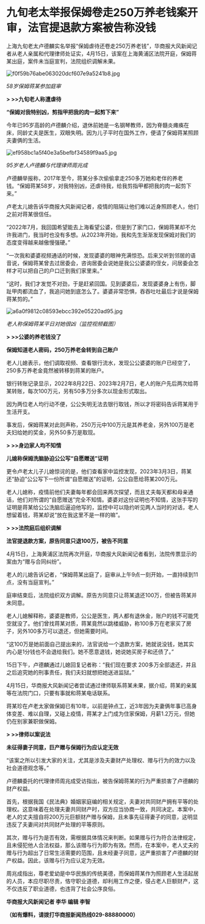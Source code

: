 # 九旬老太举报保姆卷走250万养老钱案开审，法官提退款方案被告称没钱

上海九旬老太卢德麟实名举报“保姆虐待还卷走250万养老钱”，华商报大风新闻记者从老人亲属和代理律师处证实，4月15日，该案在上海黄浦区法院开庭，保姆蒋某出庭，案件未当庭宣判，法院组织调解未果。

![f0f59b76abe063020dcf607e9a5241b8.jpg](https://raw.githubusercontent.com/qqhsx/qqnews_image/main/2024/04/15/九旬老太举报保姆卷走250万养老钱案开审，法官提退款方案被告称没钱/f0f59b76abe063020dcf607e9a5241b8.jpg)

_58岁保姆蒋某参加庭审_

**> >>九旬老人称遭虐待**

**“保姆对我特别凶，剪指甲把我的肉一起剪下来”**

今年已95岁高龄的卢德麟介绍，退休前她是一名钢琴教师，因为脊髓炎瘫痪在床，同龄丈夫是医生，双眼失明。因为儿子平时在国外工作，便请了保姆蒋某照顾夫妻俩的生活。

![ef958bc1a5f40e3a5befbf34589f9aa5.jpg](https://raw.githubusercontent.com/qqhsx/qqnews_image/main/2024/04/15/九旬老太举报保姆卷走250万养老钱案开审，法官提退款方案被告称没钱/ef958bc1a5f40e3a5befbf34589f9aa5.jpg)

_95岁老人卢德麟与代理律师周兆成_

卢德麟举报称，2017年至今，蒋某分多次偷偷拿走250多万她和老伴的养老钱。“保姆蒋某58岁，对我特别凶，还虐待我，给我剪指甲都把我的肉一起剪下来。”

卢老太儿媳告诉华商报大风新闻记者，疫情的阻隔让他们难以近身照顾老人，他们之前对蒋某很信任。

“2022年7月，我回国希望能去上海看望公婆，但是到了家门口，保姆蒋某却不允许我进门，我当时也没有多想。从2023年开始，我和先生渐渐发现保姆对我们的态度变得越来越傲慢强硬。”

“一次我和婆婆视频通话的时候，发现婆婆的眼神充满惊恐。后来又听到邻居的语音说，保姆蒋某曾去过居委会，咨询居委会说她是我公公婆婆的侄女，问居委会怎样才可以把自己的户口迁到我们家里来。”

“这时，我们才发觉不对劲，于是赶紧回国。见到婆婆后，发现婆婆身上有伤，脚趾甲肉都流血了，我追问她到底怎么了。婆婆非常恐惧，吞吞吐吐最后才说是保姆蒋某剪的。”

![a6a0f9812c08593ebcc392e05220ad95.jpg](https://raw.githubusercontent.com/qqhsx/qqnews_image/main/2024/04/15/九旬老太举报保姆卷走250万养老钱案开审，法官提退款方案被告称没钱/a6a0f9812c08593ebcc392e05220ad95.jpg)

 _老人称保姆蒋某平日对她很凶（监控视频截图）_

**> >>公婆的养老钱没了**

**保姆知道老人密码，250万养老金转到自己账户**

老人儿媳表示，他们调取视频、查看银行流水，发现公公婆婆的账户已经空了，250多万养老金竟然被转移到蒋某的账户。

银行转账记录显示，2022年8月22日、2023年2月7日，老人的账户先后两次给蒋某转账，每次100万元，另有50多万分多次以现金形式取出。

因为两位老人均行动不便，公公失明无法去银行取钱，所以才将密码告诉蒋某用于生活开支。

事发后，保姆蒋某对此则声称，250万元中100万元是其养老金，另外100万是老夫妇给她的奖金，另外50多万是取现。

**> >>身边家人均不知情**

**儿媳称保姆洗脑胁迫公公写“自愿赠送”证明**

更令卢老太儿子儿媳惊诧的是，他们查看家中监控发现，2023年3月3日，蒋某还“胁迫”公公写下一份所谓“自愿赠送”的证明，公公自愿给蒋某200万元。

老人儿媳称，疫情前他们夫妻每年都会回来两次探望，而且丈夫每天都和母亲通话，他们对所谓的“自愿赠送”完全不知情。婆婆对这份证明也不知情，这张手写的证明是蒋某给公公洗脑后逼迫他写的，监控中可以隐约听见两人当时的对话，老人想留着钱，蒋某却说“放在我这里不是一样的嘛”。

**> >>法院庭后组织调解**

**法官提退款方案，原告同意只退100万，被告不同意**

4月15日，上海黄浦区法院再次开庭，华商报大风新闻记者看到，法院传票显示的案由为“赠与合同纠纷”。

老人的儿媳告诉记者，“保姆蒋某出庭了，庭审从上午9点一刻开始，一直持续到11点，没有当庭宣判。”

庭审结束后，法院组织双方调解。原告方同意只让蒋某退还100万，但被告蒋某并未同意。

老人儿媳解释称，婆婆是教师，公公是医生，两人都有退休金，账户的钱不可能凭空就没了。他们曾找蒋某对质，蒋某竟然以跳楼威胁，称100多万在老家买了房子，另外100多万可以退还，但她需要时间。

“这100万是她前面自己提出来的，法官说给一个退款方案，她就说没钱，她其实内心是1分钱也不会退给我们。她不愿意退钱，她说她买房子和还债了。”

15日下午，卢德麟通过儿媳回复记者称：“我们现在要求 200多万全部退还，并且之后追究她的刑事责任，我们夫妇就想把她送进监狱。”

4月15日，华商报大风新闻记者尝试通过律师联系蒋某未果，据介绍，蒋某的亲属等在法院门口，只要有事就和蒋某电话联系。

蒋某珍在卢老太家做保姆已有10年，以前是钟点工，近3年因为夫妻俩年事已高身体变差、难以自理，又碰上疫情，蒋某才上门成为住家保姆，月薪1.2万元，但她仍在别家兼职做保姆。

**> >>律师以案说法**

**未征得妻子同意，巨产赠与保姆行为应认定无效**

“该案之所以引发大家的关注，尤其是涉及夫妻财产处理权、赠与行为的效力以及社会道德观念等。”

卢德麟委托的代理律师周兆成受访指出，被告保姆蒋某的行为严重损害了卢德麟的财产权益。

首先，根据我国《民法典》婚姻家庭编的相关规定，夫妻对共同财产拥有平等的处理权。这意味着在处理夫妻共同财产时，双方应当协商一致，共同决定。本案中，老人的丈夫擅自将200万元巨额财产赠与保姆，且未事先征得妻子的同意，这明显违反了夫妻间对共同财产处理的平等原则。

其次，赠与行为是否有效，需根据具体情况来判断。如果赠与行为符合法律规定，且未侵犯他人合法权益，那么该赠与行为即为有效。然而，在本案中，老人丈夫的赠与行为超出了日常生活需要的范围，且未经妻子同意，这严重损害了卢德麟的财产权益。因此，该赠与行为应认定为无效。

周兆成指出，尊老爱幼是中华民族的传统美德，而保姆蒋某作为照顾老人生活起居的人员，本应尽职尽责，恪守职业道德，却利用工作之便，侵占老人巨额财产，这不仅违反了职业道德，也违背了社会公序良俗。

**华商报大风新闻记者 李华 编辑 李智**

**（如有爆料，请拨打华商报新闻热线029-88880000）**

